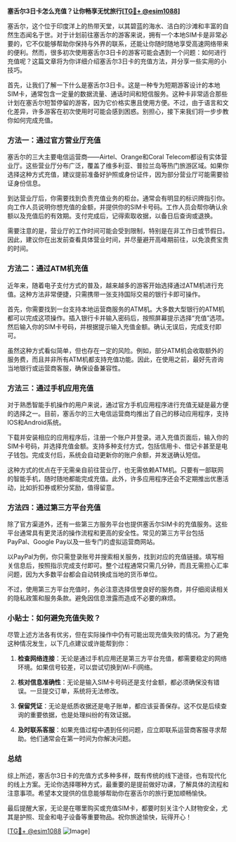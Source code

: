 **塞舌尔3日卡怎么充值？让你畅享无忧旅行[[TG💪+ @esim1088](https://t.me/s/esim1088)]**

塞舌尔，这个位于印度洋上的热带天堂，以其碧蓝的海水、洁白的沙滩和丰富的自然生态闻名于世。对于计划前往塞舌尔的游客来说，拥有一个本地SIM卡是非常必要的，它不仅能够帮助你保持与外界的联系，还能让你随时随地享受高速网络带来的便利。然而，很多初次使用塞舌尔3日卡的游客可能会遇到一个问题：如何进行充值呢？这篇文章将为你详细介绍塞舌尔3日卡的充值方法，并分享一些实用的小技巧。

首先，让我们了解一下什么是塞舌尔3日卡。这是一种专为短期游客设计的本地SIM卡，通常包含一定量的数据流量、通话时间和短信服务。这种卡非常适合那些计划在塞舌尔短暂停留的游客，因为它价格实惠且使用方便。不过，由于语言和文化差异，许多游客在初次使用时可能会感到困惑。别担心，接下来我们将一步步教你如何完成充值。

### 方法一：通过官方营业厅充值

塞舌尔的三大主要电信运营商——Airtel、Orange和Coral Telecom都设有实体营业厅。这些营业厅分布广泛，覆盖了维多利亚、普拉兰岛等热门旅游区域。如果你选择这种方式充值，建议提前准备好护照或身份证件，因为部分营业厅可能需要验证身份信息。

到达营业厅后，你需要找到负责充值业务的柜台。通常会有明显的标识牌指引你。向工作人员说明你想充值的金额，并提供你的SIM卡号码。工作人员会帮你确认余额以及充值后的有效期。支付完成后，记得索取收据，以备日后查询或退换。

需要注意的是，营业厅的工作时间可能会受到限制，特别是在非工作日或节假日。因此，建议你在出发前查看具体营业时间，并尽量避开高峰期前往，以免浪费宝贵的时间。

### 方法二：通过ATM机充值

近年来，随着电子支付方式的普及，越来越多的游客开始选择通过ATM机进行充值。这种方法非常便捷，只需携带一张支持国际交易的银行卡即可操作。

首先，你需要找到一台支持本地运营商服务的ATM机。大多数大型银行的ATM机都可以完成这项操作。插入银行卡并输入密码后，按照屏幕提示选择“充值”选项。然后输入你的SIM卡号码，并根据提示输入充值金额。确认无误后，完成支付即可。

虽然这种方式看似简单，但也存在一定的风险。例如，部分ATM机会收取额外的服务费，而且并非所有ATM机都支持充值功能。因此，在使用之前，最好先咨询当地银行或运营商客服，确保设备兼容性。

### 方法三：通过手机应用充值

对于熟悉智能手机操作的用户来说，通过官方手机应用程序进行充值无疑是最方便的选择之一。目前，塞舌尔的三大电信运营商均推出了自己的移动应用程序，支持IOS和Android系统。

下载并安装相应的应用程序后，注册一个账户并登录。进入充值页面后，输入你的SIM卡号码，并选择充值金额。支持多种支付方式，包括信用卡、借记卡甚至是电子钱包。完成支付后，系统会自动更新你的账户余额，并发送确认短信。

这种方式的优点在于无需亲自前往营业厅，也无需依赖ATM机。只要有一部联网的智能手机，随时随地都能完成充值。此外，许多应用程序还会不定期推出优惠活动，比如折扣券或积分奖励，值得留意。

### 方法四：通过第三方平台充值

除了官方渠道外，还有一些第三方服务平台也提供塞舌尔SIM卡的充值服务。这些平台通常具有更灵活的操作流程和更高的安全性。常见的第三方平台包括PayPal、Google Pay以及一些专门的虚拟运营商网站。

以PayPal为例，你只需登录账号并搜索相关服务，找到对应的充值链接。填写相关信息后，按照指示完成支付即可。整个过程通常只需几分钟，而且无需担心汇率问题，因为大多数平台都会自动转换成当地的货币单位。

不过，使用第三方平台充值时，务必注意选择信誉良好的服务商，并仔细阅读相关的隐私政策和服务条款。避免因信息泄露而造成不必要的麻烦。

### 小贴士：如何避免充值失败？

尽管上述方法各有优劣，但在实际操作中仍有可能出现充值失败的情况。为了避免这种情况发生，以下几点建议或许能帮到你：

1. **检查网络连接**：无论是通过手机应用还是第三方平台充值，都需要稳定的网络环境。如果信号较差，可以尝试切换到Wi-Fi网络。
   
2. **核对信息准确性**：无论是输入SIM卡号码还是支付金额，都必须确保没有错误。一旦提交订单，系统将无法修改。

3. **保留凭证**：无论是纸质收据还是电子账单，都应该妥善保存。这不仅是后续查询的重要依据，也是处理纠纷的有效证据。

4. **及时联系客服**：如果充值过程中遇到任何问题，应立即联系运营商客服寻求帮助。他们通常会在第一时间为你解决问题。

### 总结

综上所述，塞舌尔3日卡的充值方式多种多样，既有传统的线下途径，也有现代化的线上方案。无论你选择哪种方式，最重要的是提前做好功课，了解具体的流程和注意事项。希望本文提供的信息能够帮助你在塞舌尔的旅行更加顺畅愉快。

最后提醒大家，无论是在哪里购买或充值SIM卡，都要时刻关注个人财物安全，尤其是护照、现金和电子设备等重要物品。祝你旅途愉快，玩得开心！

[[TG💪+ @esim1088](https://t.me/s/esim1088) ![Image](https://i.postimg.cc/4NQfJmqS/Snipaste-2025-05-13-00-14-12.png)]